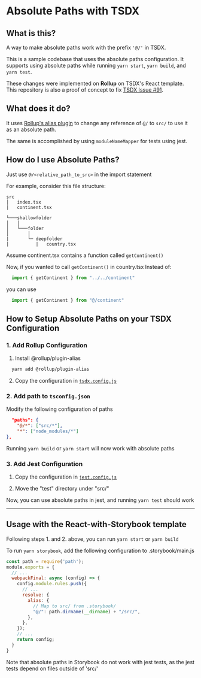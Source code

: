 # Absolute Paths with TSDX

## What is this?

A way to make absolute paths work with the prefix `'@/'` in TSDX.

This is a sample codebase that uses the absolute paths configuration. It supports using absolute paths while running `yarn start`, `yarn build`, and `yarn test`.

These changes were implemented on **Rollup** on TSDX's React template. This repository is also a proof of concept to fix [TSDX Issue #91](https://github.com/jaredpalmer/tsdx/issues/91).

## What does it do?

It uses [Rollup's alias plugin](https://github.com/rollup/plugins/tree/master/packages/alias) to change any reference of `@/` to `src/` to use it as an absolute path.

The same is accomplished by using `moduleNameMapper` for tests using jest.

## How do I use Absolute Paths?

Just use `@/<relative_path_to_src>` in the import statement

For example, consider this file structure:
```
src
│   index.tsx
|   continent.tsx

└───shallowfolder
│   │
│   └───folder
│       │   
|       └─ deepfolder
|          |   country.tsx
```

Assume continent.tsx contains a function called `getContinent()`

Now, if you wanted to call `getContinent()` in country.tsx
Instead of:

```ts
  import { getContinent } from "../../continent"
```

you can use

```ts
  import { getContinent } from "@/continent"
```

## How to Setup Absolute Paths on your TSDX Configuration

### 1. Add Rollup Configuration

1. Install @rollup/plugin-alias

```bash
  yarn add @rollup/plugin-alias
```

2. Copy the configuration in [`tsdx.config.js`](./tsdx.config.js)

### 2. Add path to `tsconfig.json`

Modify the following configuration of paths

```json
  "paths": {
    "@/*": ["src/*"],
    "*": ["node_modules/*"]
},
```

Running `yarn build` or `yarn start` will now work with absolute paths

### 3. Add Jest Configuration

1. Copy the configuration in [`jest.config.js`](./jest.config.js)

2. Move the "test" directory under "src/"


Now, you can use absolute paths in jest, and running `yarn test` should work

-------------------------- 

## Usage with the React-with-Storybook template 


Following steps 1. and 2. above, you can run `yarn start` or `yarn build`

To run `yarn storybook`, add the following configuration to  .storybook/main.js

```js
const path = require('path');
module.exports = {
  // ...
  webpackFinal: async (config) => {
    config.module.rules.push({
      // ...
      resolve: {
        alias: {
          // Map to src/ from .storybook/
          "@/": path.dirname(__dirname) + "/src/",
        },
      },
    });
    // ...
    return config;
  }
}
```

Note that absolute paths in Storybook do not work with jest tests, as the jest tests depend on files outside of 'src/'

